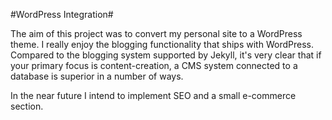 #WordPress Integration#

The aim of this project was to convert my personal site to a WordPress theme. I really enjoy the blogging functionality that ships with WordPress. Compared to the blogging system supported by Jekyll, it's very clear that if your primary focus is content-creation, a CMS system connected to a database is superior in a number of ways.

In the near future I intend to implement SEO and a small e-commerce section.
